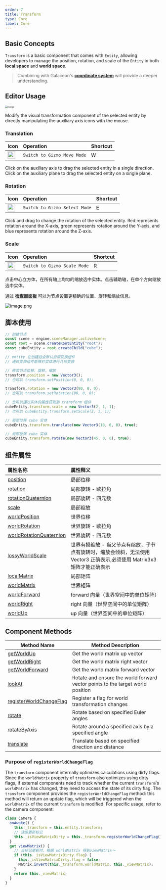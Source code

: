 ```yaml
---
order: 7
title: Transform
type: Core
label: Core
---
```


## Basic Concepts

`Transform` is a basic component that comes with `Entity`, allowing developers to manage the position, rotation, and scale of the `Entity` in both **local space** and **world space**.

> Combining with Galacean's **[coordinate system](/en/docs/core/space)** will provide a deeper understanding.

<playground src="transform-basic.ts"></playground>

## Editor Usage

<img src="https://mdn.alipayobjects.com/huamei_qbugvr/afts/img/A*vU40Rb-2s5QAAAAAAAAAAAAADtKFAQ/original" alt="merge" style="zoom:50%;" />

Modify the visual transformation component of the selected entity by directly manipulating the auxiliary axis icons with the mouse.

<h3 id='1'> Translation </h3>

| Icon                                                                                                                              | Operation               | Shortcut |
| :-------------------------------------------------------------------------------------------------------------------------------- | :---------------------- | :------- |
| <img src="https://mdn.alipayobjects.com/huamei_qbugvr/afts/img/A*s6H2RIawrzgAAAAAAAAAAAAADtKFAQ/original" width="24" height="24"> | `Switch to Gizmo Move Mode` | W      |

Click on the auxiliary axis to drag the selected entity in a single direction. Click on the auxiliary plane to drag the selected entity on a single plane.

<h3 id='2'> Rotation </h3>

| Icon                                                                                                                              | Operation               | Shortcut |
| :-------------------------------------------------------------------------------------------------------------------------------- | :---------------------- | :------- |
| <img src="https://mdn.alipayobjects.com/huamei_qbugvr/afts/img/A*lwdcRK3MAUIAAAAAAAAAAAAADtKFAQ/original" width="24" height="24"> | `Switch to Gizmo Select Mode` | E      |

Click and drag to change the rotation of the selected entity.
Red represents rotation around the X-axis, green represents rotation around the Y-axis, and blue represents rotation around the Z-axis.

<h3 id='3'> Scale </h3>

| Icon                                                                                                                              | Operation               | Shortcut |
| :-------------------------------------------------------------------------------------------------------------------------------- | :---------------------- | :------- |
| <img src="https://mdn.alipayobjects.com/huamei_qbugvr/afts/img/A*r7RiRpAiJm0AAAAAAAAAAAAADtKFAQ/original" width="24" height="24"> | `Switch to Gizmo Scale Mode` | R      |

点击中心立方体，在所有轴上均匀的缩放选中实体。点击辅助轴，在单个方向缩放选中实体。

通过 **[检查器面板](/en/docs/interface/inspector)** 可以为节点设置更精确的位置、旋转和缩放信息。

<img src="https://mdn.alipayobjects.com/huamei_yo47yq/afts/img/A*Y0qPTptpIBoAAAAAAAAAAAAADhuCAQ/original" alt="image.png"  />

## 脚本使用

```typescript
// 创建节点
const scene = engine.sceneManager.activeScene;
const root = scene.createRootEntity("root");
const cubeEntity = root.createChild("cube");

// entity 在创建后会默认自带变换组件
// 通过变换组件能够对实体进行几何变换

// 修改节点位移，旋转，缩放
transform.position = new Vector3();
// 也可以 transform.setPosition(0, 0, 0);

transform.rotation = new Vector3(90, 0, 0);
// 也可以 transform.setRotation(90, 0, 0);

// 也可以通过实体的属性获取到 transform 组件
cubeEntity.transform.scale = new Vector3(2, 1, 1);
// 也可以 cubeEntity.transform.setScale(2, 1, 1);

// 局部位移 cube 实体
cubeEntity.transform.translate(new Vector3(10, 0, 0), true);

// 局部旋转 cube 实体
cubeEntity.transform.rotate(new Vector3(45, 0, 0), true);
```

## 组件属性

| 属性名称                                                                | 属性释义                                                                                                                 |
| :---------------------------------------------------------------------- | :----------------------------------------------------------------------------------------------------------------------- |
| [position](/apis/core/#Transform-position)                               | 局部位移                                                                                                                 |
| [rotation](/apis/core/#Transform-rotation)                               | 局部旋转 - 欧拉角                                                                                                        |
| [rotationQuaternion](/apis/core/#Transform-rotationquaternion)           | 局部旋转 - 四元数                                                                                                        |
| [scale](/apis/core/#Transform-scale)                                     | 局部缩放                                                                                                                 |
| [worldPosition](/apis/core/#Transform-worldPosition)                     | 世界位移                                                                                                                 |
| [worldRotation](/apis/core/#Transform-worldRotation)                     | 世界旋转 - 欧拉角                                                                                                        |
| [worldRotationQuaternion](/apis/core/#Transform-worldRotationQuaternion) | 世界旋转 - 四元数                                                                                                        |
| [lossyWorldScale](/apis/core/#Transform-lossyWorldScale)                 | 世界有损缩放 - 当父节点有缩放，子节点有旋转时，缩放会倾斜，无法使用 Vector3 正确表示,必须使用 Matrix3x3 矩阵才能正确表示 |
| [localMatrix](/apis/core/#Transform-localMatrix)                         | 局部矩阵                                                                                                                 |
| [worldMatrix](/apis/core/#Transform-worldMatrix)                         | 世界矩阵                                                                                                                 |
| [worldForward](/apis/core/#Transform-worldMatrix)                        | forward 向量（世界空间中的单位矩阵）                                                                                     |
| [worldRight](/apis/core/#Transform-worldMatrix)                          | right 向量（世界空间中的单位矩阵）                                                                                       |
| [worldUp](/apis/core/#Transform-worldMatrix)                             | up 向量（世界空间中的单位矩阵）                                                                                          |


## Component Methods

| Method Name                                                          | Method Description                            |
| -------------------------------------------------------------------- | --------------------------------------------- |
| [getWorldUp](/apis/core/#Transform-getWorldUp)                       | Get the world matrix up vector                |
| [getWorldRight](/apis/core/#Transform-getWorldRight)                 | Get the world matrix right vector             |
| [getWorldForward](/apis/core/#Transform-getWorldForward)             | Get the world matrix forward vector           |
| [lookAt](/apis/core/#Transform-lookAt)                               | Rotate and ensure the world forward vector points to the target world position |
| [registerWorldChangeFlag](/apis/core/#Transform-registerWorldChangeFlag) | Register a flag for world transformation changes |
| [rotate](/apis/core/#Transform-rotate)                               | Rotate based on specified Euler angles       |
| [rotateByAxis](/apis/core/#Transform-rotateByAxis)                   | Rotate around a specified axis by a specified angle |
| [translate](/apis/core/#Transform-translate)                         | Translate based on specified direction and distance |

### Purpose of `registerWorldChangeFlag`

The `transform` component internally optimizes calculations using dirty flags. Since the `worldMatrix` property of `transform` also optimizes using dirty flags, if external components need to track whether the current `transform`'s `worldMatrix` has changed, they need to access the state of its dirty flag. The `transform` component provides the `registerWorldChangeFlag` method: this method will return an update flag, which will be triggered when the `worldMatrix` of the current `transform` is modified. For specific usage, refer to the camera component:

```typescript
class Camera {
  onAwake() {
    this._transform = this.entity.transform;
    // 注册更新标记
    this._isViewMatrixDirty = this._transform.registerWorldChangeFlag();
  }
  get viewMatrix() {
    // 当标记更新时，根据 worldMatrix 得到viewMatrix～
    if (this._isViewMatrixDirty.flag) {
      this._isViewMatrixDirty.flag = false;
      Matrix.invert(this._transform.worldMatrix, this._viewMatrix);
    }
    return this._viewMatrix;
  }
}
```
